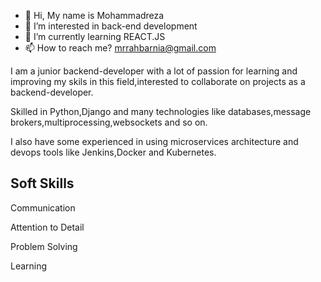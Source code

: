 - 👋 Hi, My name is Mohammadreza 
- 👀 I’m interested in back-end development
- 🌱 I’m currently learning REACT.JS 
- 📫 How to reach me? mrrahbarnia@gmail.com

<!---
mrrahbarnia/mrrahbarnia is a ✨ special ✨ repository because its `README.md` (this file) appears on your GitHub profile.
You can click the Preview link to take a look at your changes.
--->
</hr>
<p>I am a junior backend-developer with a lot of passion for learning and improving my skils 
in this field,interested to collaborate on projects as a backend-developer.</p>
<p>Skilled in Python,Django and many technologies like databases,message brokers,multiprocessing,websockets and so on.</p>
<p>I also have some experienced in using microservices architecture and devops tools like Jenkins,Docker and Kubernetes.</p>
</hr>
<h2>Soft Skills</h2>
<p>Communication</p>
<p>Attention to Detail</p>
<p>Problem Solving</p>
<p>Learning</p>
